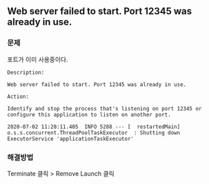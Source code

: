 ## Web server failed to start. Port 12345 was already in use.

### 문제

포트가 이미 사용중이다.

```
Description:

Web server failed to start. Port 12345 was already in use.

Action:

Identify and stop the process that's listening on port 12345 or configure this application to listen on another port.

2020-07-02 11:28:11.405  INFO 5288 --- [  restartedMain] o.s.s.concurrent.ThreadPoolTaskExecutor  : Shutting down ExecutorService 'applicationTaskExecutor'
```

### 해결방법

Terminate 클릭 > Remove Launch 클릭